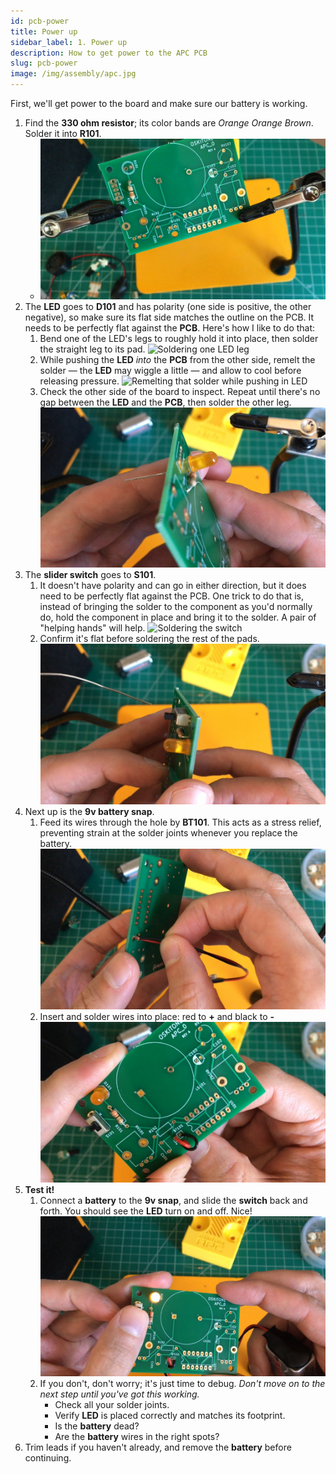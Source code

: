 ```yaml
---
id: pcb-power
title: Power up
sidebar_label: 1. Power up
description: How to get power to the APC PCB
slug: pcb-power
image: /img/assembly/apc.jpg
---
```


<!-- TODO: remind that components will look different -->

First, we'll get power to the board and make sure our battery is working.

1. Find the **330 ohm resistor**; its color bands are _Orange Orange Brown_. Solder it into **R101**.
   - ![330 resistor to R101](/img/assembly/r101.jpg)
2. The **LED** goes to **D101** and has polarity (one side is positive, the other negative), so make sure its flat side matches the outline on the PCB. It needs to be perfectly flat against the **PCB**. Here's how I like to do that:
   1. Bend one of the LED's legs to roughly hold it into place, then solder the straight leg to its pad.
      ![Soldering one LED leg](/img/assembly/led-solder.jpg)
   2. While pushing the **LED** _into_ the **PCB** from the other side, remelt the solder &mdash; the **LED** may wiggle a little &mdash; and allow to cool before releasing pressure.
      ![Remelting that solder while pushing in LED](/img/assembly/led-remelt.jpg)
   3. Check the other side of the board to inspect. Repeat until there's no gap between the **LED** and the **PCB**, then solder the other leg.
      ![LED, perfectly flat against PCB, at D101](/img/assembly/led-flat.jpg)
3. The **slider switch** goes to **S101**.
   1. It doesn't have polarity and can go in either direction, but it does need to be perfectly flat against the PCB. One trick to do that is, instead of bringing the solder to the component as you'd normally do, hold the component in place and bring it to the solder. A pair of "helping hands" will help.
      ![Soldering the switch](/img/assembly/switch-solder.jpg)
   2. Confirm it's flat before soldering the rest of the pads.
      ![Switch, perfectly flat against PCB, at S101](/img/assembly/switch-flat.jpg)
4. Next up is the **9v battery snap**.
   1. Feed its wires through the hole by **BT101**. This acts as a stress relief, preventing strain at the solder joints whenever you replace the battery.
      ![9v snap wires in their relief hole](/img/assembly/9v-relief.jpg)
   2. Insert and solder wires into place: red to **+** and black to **-**
      ![9v snap wires in place at BT101](/img/assembly/9v-wires.jpg)
5. **Test it!**
   1. Connect a **battery** to the **9v snap**, and slide the **switch** back and forth. You should see the **LED** turn on and off. Nice!
      ![Testing power](/img/assembly/power.jpg)
   2. If you don't, don't worry; it's just time to debug. _Don't move on to the next step until you've got this working._
      - Check all your solder joints.
      - Verify **LED** is placed correctly and matches its footprint.
      - Is the **battery** dead?
      - Are the **battery** wires in the right spots?
6. Trim leads if you haven't already, and remove the **battery** before continuing.

<!-- TODO: consider breaking out test from the rest of the steps -->
